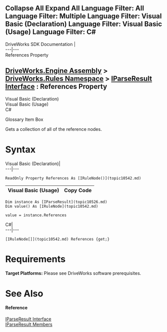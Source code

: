 Collapse All Expand All Language Filter: All  Language Filter: Multiple  Language Filter: Visual Basic (Declaration) Language Filter: Visual Basic (Usage) Language Filter: C#  
---  
DriveWorks SDK Documentation  |   
---|---  
References Property   
  
[DriveWorks.Engine Assembly](topic2156.md) > [DriveWorks.Rules Namespace](topic10510.md) > [IParseResult Interface](topic10526.md) : References Property  
---  
  
Visual Basic (Declaration)    
Visual Basic (Usage)    
C# 

Glossary Item Box

Gets a collection of all of the reference nodes. 

# Syntax

Visual Basic (Declaration)|   
---|---  
      
    
    ReadOnly Property References As [IRuleNode()](topic10542.md)  
  
Visual Basic (Usage)| Copy Code  
---|---  
      
    
    Dim instance As [IParseResult](topic10526.md)
    Dim value() As [IRuleNode](topic10542.md)
     
    value = instance.References  
  
C#|   
---|---  
      
    
    [IRuleNode[]](topic10542.md) References {get;}  
  
# Requirements

**Target Platforms:** Please see DriveWorks software prerequisites.

# See Also

#### Reference

[IParseResult Interface](topic10526.md)   
[IParseResult Members](topic10527.md)


